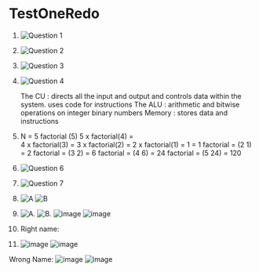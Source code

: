 # TestOneRedo

1. ![Question 1](https://user-images.githubusercontent.com/66099207/207942234-ffffcf5b-6379-4e1b-9ea8-b2b82e4a4697.png)

2. ![Question 2](https://user-images.githubusercontent.com/66099207/207942004-988a4d7d-932c-4987-94d9-504bad9a10d3.png)

3. ![Question 3](https://user-images.githubusercontent.com/66099207/207941866-094883c2-49a7-4dd5-9abf-fa559a4d0808.png)

4. ![Question 4](https://user-images.githubusercontent.com/66099207/207942680-aed879b2-0dca-46b6-a89d-b55aed026bd5.png)
     
     
     The CU : directs all the input and output and controls data within the system. uses code for instructions
      The ALU :  arithmetic and bitwise operations on integer binary numbers
      Memory : stores data and instructions
      
5. N = 5
      factorial (5)
      5 x factorial(4) =  
      4 x factorial(3) = 
      3 x factorial(2) = 
      2 x factorial(1) = 
      1 = 1
      factorial = (2 1) = 2
      factorial = (3 2) = 6
      factorial = (4 6) = 24
      factorial = (5 24) = 120
6. ![Question 6](https://user-images.githubusercontent.com/66099207/207945072-9e072db6-df1c-400e-aef5-71a0e57884b5.png)
7. ![Question 7](https://user-images.githubusercontent.com/66099207/207948467-79c35ce9-c924-48bf-bd4a-e7d2562717d8.png)

8. ![A](https://user-images.githubusercontent.com/66099207/207958994-9df1e1da-7cb0-47eb-a0cd-7ff178870a38.png)
![B](https://user-images.githubusercontent.com/66099207/207959077-4684bc67-4388-4b62-8401-232884677e00.png)


9.  ![A.](https://user-images.githubusercontent.com/66099207/207958800-34a1bb7a-62e4-41aa-bfbe-2bb40f107b4e.png)
![B.](https://user-images.githubusercontent.com/66099207/207958885-3684e2a9-f7f9-45df-907f-8610642513ec.png)
![image](https://user-images.githubusercontent.com/66099207/207959214-ad89aa8f-5464-4e90-8768-85d570ec3ff0.png)
![image](https://user-images.githubusercontent.com/66099207/207959243-72bfb002-2ce6-40ac-beca-52564ef558fe.png)



10. Right name:
11. ![image](https://user-images.githubusercontent.com/66099207/207961576-a80e4d50-671d-4711-ad18-66121c656157.png)
    ![image](https://user-images.githubusercontent.com/66099207/207961632-44b3077b-76db-4cb1-bc3d-7d222ad7f9b4.png)


Wrong Name:
![image](https://user-images.githubusercontent.com/66099207/207961760-4639e6d1-51e7-492a-9c00-c74754640426.png)
![image](https://user-images.githubusercontent.com/66099207/207961889-00b84c3b-d45a-4295-ade7-d6e042f4c347.png)



 
   
